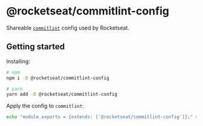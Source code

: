 # @rocketseat/commitlint-config

Shareable [`commitlint`](https://github.com/conventional-changelog/commitlint) config used by Rocketseat.

## Getting started

Installing:

```sh
# npm
npm i -D @rocketseat/commitlint-config

# yarn
yarn add -D @rocketseat/commitlint-config
```

Apply the config to `commitlint`:

```sh
echo "module.exports = {extends: ['@rocketseat/commitlint-config']};" > commitlint.config.js
```
